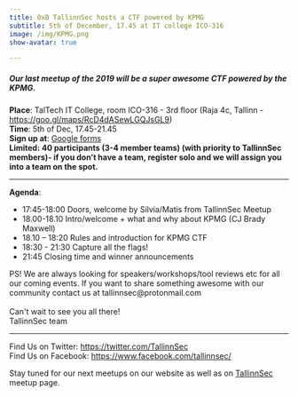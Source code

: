 ```yaml
---
title: 0xB TallinnSec hosts a CTF powered by KPMG
subtitle: 5th of December, 17.45 at IT college ICO-316
image: /img/KPMG.png
show-avatar: true

---
```

<h5>
Our last meetup of the 2019 will be a super awesome CTF powered by the KPMG.
</h5>

<p>
	<b>Place</b>: TalTech IT College, room ICO-316 - 3rd floor (Raja 4c, Tallinn - <a href="https://goo.gl/maps/RcD4dASewLGQJsGL9">https://goo.gl/maps/RcD4dASewLGQJsGL9</a>)<br>
	<b>Time</b>: 5th of Dec, 17.45-21.45<br>
	<b>Sign up at</b>: <a href="https://forms.gle/sM6RGowTJzP4UGAs7">Google forms</a><br>
	<b>Limited:  40 participants (3-4 member teams) (with priority to TallinnSec members)- if you don’t have a team, register solo and we will assign you into a team on the spot.</b>

<br>
</p>
<hr>
<p>
	<b>Agenda</b>:
	<ul>
		<li>17:45-18:00 Doors, welcome by Silvia/Matis from TallinnSec Meetup</li>
		<li>18.00-18.10 Intro/welcome + what and why about KPMG (CJ Brady Maxwell) </li>
		<li>18.10 – 18:20 Rules and introduction for KPMG CTF</li>
		<li>18:30 - 21:30 Capture all the flags!</li>
		<li>21:45 Closing time and winner announcements</li>
	</ul>
</p>

<p>
PS! We are always looking for speakers/workshops/tool reviews etc for all our coming events. If you want to share something awesome with our community contact us at tallinnsec@protonmail.com<br>
<br>
Can't wait to see you all there!<br>
TallinnSec team<br>
</p>
<hr>
<p>
	Find Us on Twitter: <a href="https://twitter.com/TallinnSec">https://twitter.com/TallinnSec</a><br>
	Find Us on Facebook: <a href="https://www.facebook.com/tallinnsec/">https://www.facebook.com/tallinnsec/</a><br>

</p>

Stay tuned for our next meetups on our website as well as on <a href="https://www.meetup.com/TallinnSec/">TallinnSec</a> meetup page.




